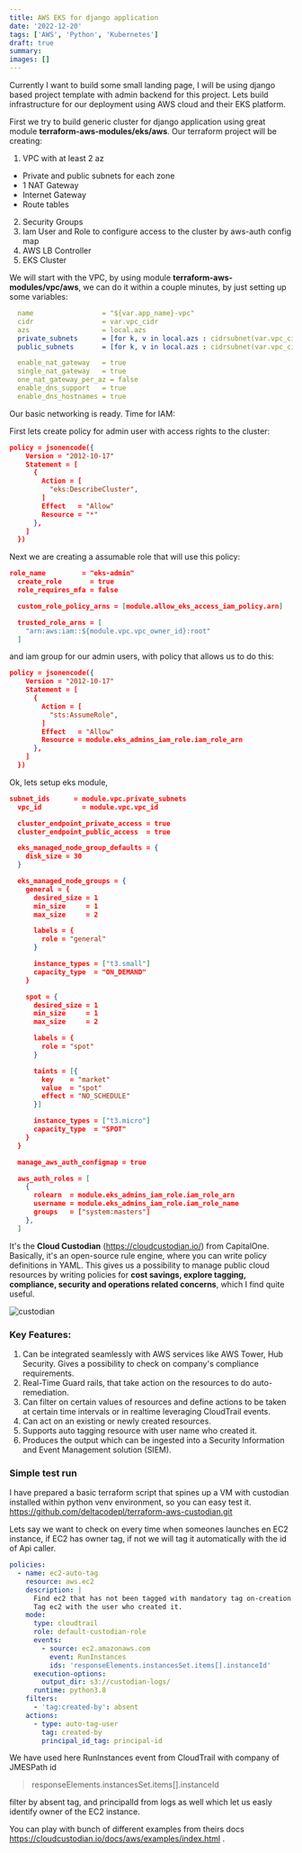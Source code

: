 ```yaml
---
title: AWS EKS for django application
date: '2022-12-20'
tags: ['AWS', 'Python', 'Kubernetes']
draft: true
summary:
images: []
---
```


Currently I want to build some small landing page, I will be using django based project template with admin backend for this project.
Lets build infrastructure for our deployment using AWS cloud and their EKS platform.

First we try to build generic cluster for django application using great module **terraform-aws-modules/eks/aws**. Our terraform project will be creating:

1. VPC with at least 2 az

- Private and public subnets for each zone
- 1 NAT Gateway
- Internet Gateway
- Route tables

2. Security Groups
3. Iam User and Role to configure access to the cluster by aws-auth config map
4. AWS LB Controller
5. EKS Cluster

We will start with the VPC, by using module **terraform-aws-modules/vpc/aws**, we can do it within a couple minutes, by just setting up some variables:

```yaml
  name                 = "${var.app_name}-vpc"
  cidr                 = var.vpc_cidr
  azs                  = local.azs
  private_subnets      = [for k, v in local.azs : cidrsubnet(var.vpc_cidr, 8, k + 10)]
  public_subnets       = [for k, v in local.azs : cidrsubnet(var.vpc_cidr, 8, k)]

  enable_nat_gateway   = true
  single_nat_gateway   = true
  one_nat_gateway_per_az = false
  enable_dns_support   = true
  enable_dns_hostnames = true
```

Our basic networking is ready. Time for IAM:

First lets create policy for admin user with access rights to the cluster:

```json
policy = jsonencode({
    Version = "2012-10-17"
    Statement = [
      {
        Action = [
          "eks:DescribeCluster",
        ]
        Effect   = "Allow"
        Resource = "*"
      },
    ]
  })
```

Next we are creating a assumable role that will use this policy:

```json
role_name         = "eks-admin"
  create_role       = true
  role_requires_mfa = false

  custom_role_policy_arns = [module.allow_eks_access_iam_policy.arn]

  trusted_role_arns = [
    "arn:aws:iam::${module.vpc.vpc_owner_id}:root"
  ]
```

and iam group for our admin users, with policy that allows us to do this:

```json
policy = jsonencode({
    Version = "2012-10-17"
    Statement = [
      {
        Action = [
          "sts:AssumeRole",
        ]
        Effect   = "Allow"
        Resource = module.eks_admins_iam_role.iam_role_arn
      },
    ]
  })
```

Ok, lets setup eks module,

```json
subnet_ids      = module.vpc.private_subnets
  vpc_id          = module.vpc.vpc_id

  cluster_endpoint_private_access = true
  cluster_endpoint_public_access  = true

  eks_managed_node_group_defaults = {
    disk_size = 30
  }

  eks_managed_node_groups = {
    general = {
      desired_size = 1
      min_size     = 1
      max_size     = 2

      labels = {
        role = "general"
      }

      instance_types = ["t3.small"]
      capacity_type  = "ON_DEMAND"
    }

    spot = {
      desired_size = 1
      min_size     = 1
      max_size     = 2

      labels = {
        role = "spot"
      }

      taints = [{
        key    = "market"
        value  = "spot"
        effect = "NO_SCHEDULE"
      }]

      instance_types = ["t3.micro"]
      capacity_type  = "SPOT"
    }
  }

  manage_aws_auth_configmap = true

  aws_auth_roles = [
    {
      rolearn  = module.eks_admins_iam_role.iam_role_arn
      username = module.eks_admins_iam_role.iam_role_name
      groups   = ["system:masters"]
    },
  ]
```

It's the **Cloud Custodian** (https://cloudcustodian.io/) from CapitalOne.
Basically, it's an open-source rule engine, where you can write policy definitions in YAML. This gives us a possibility to manage public cloud resources by writing policies for **cost savings, explore tagging, compliance, security and operations related concerns**, which I find quite useful.

<Image alt="custodian" src="/static/images/custodian.png" width={500} height={350} />

### **Key Features**:

1.  Can be integrated seamlessly with AWS services like AWS Tower, Hub Security. Gives a possibility to check on company's compliance requirements.
2.  Real-Time Guard rails, that take action on the resources to do auto-remediation.
3.  Can filter on certain values of resources and define actions to be taken at certain time intervals or in realtime leveraging CloudTrail events.
4.  Can act on an existing or newly created resources.
5.  Supports auto tagging resource with user name who created it.
6.  Produces the output which can be ingested into a Security Information and Event Management solution (SIEM).

### Simple test run

I have prepared a basic terraform script that spines up a VM with custodian installed within python venv environment, so you can easy test it.
https://github.com/deltacodepl/terraform-aws-custodian.git

Lets say we want to check on every time when someones launches en EC2 instance, if EC2 has owner tag, if not we will tag it automatically with the id of Api caller.

```yaml
policies:
  - name: ec2-auto-tag
    resource: aws.ec2
    description: |
      Find ec2 that has not been tagged with mandatory tag on-creation. 
      Tag ec2 with the user who created it.
    mode:
      type: cloudtrail
      role: default-custodian-role
      events:
        - source: ec2.amazonaws.com
          event: RunInstances
          ids: 'responseElements.instancesSet.items[].instanceId'
      execution-options:
        output_dir: s3://custodian-logs/
      runtime: python3.8
    filters:
      - 'tag:created-by': absent
    actions:
      - type: auto-tag-user
        tag: created-by
        principal_id_tag: principal-id
```

We have used here RunInstances event from CloudTrail with company of JMESPath id

> responseElements.instancesSet.items[].instanceId

filter by absent tag, and principalId from logs as well which let us easly identify owner of the EC2 instance.

You can play with bunch of different examples from theirs docs https://cloudcustodian.io/docs/aws/examples/index.html .
